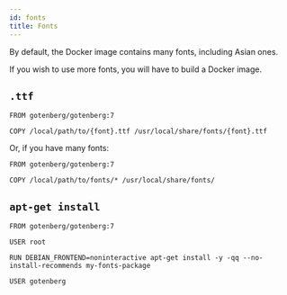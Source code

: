 ```yaml
---
id: fonts
title: Fonts
---
```


By default, the Docker image contains many fonts, including Asian ones.

If you wish to use more fonts, you will have to build a Docker image.

## `.ttf`

```docker
FROM gotenberg/gotenberg:7

COPY /local/path/to/{font}.ttf /usr/local/share/fonts/{font}.ttf
```

Or, if you have many fonts:

```docker
FROM gotenberg/gotenberg:7

COPY /local/path/to/fonts/* /usr/local/share/fonts/
```

## `apt-get install`

```docker
FROM gotenberg/gotenberg:7

USER root

RUN DEBIAN_FRONTEND=noninteractive apt-get install -y -qq --no-install-recommends my-fonts-package

USER gotenberg
```


